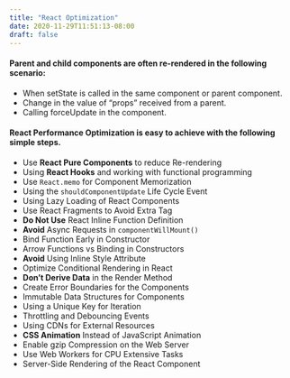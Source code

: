 ```yaml
---
title: "React Optimization"
date: 2020-11-29T11:51:13-08:00
draft: false
---
```


#### Parent and child components are often re-rendered in the following scenario:
- When setState is called in the same component or parent component.  
- Change in the value of “props” received from a parent.  
- Calling forceUpdate in the component.  

#### **React Performance Optimization** is easy to achieve with the following simple steps.

- Use **React Pure Components** to reduce Re-rendering
- Using **React Hooks** and working with functional programming
- Use `React.memo` for Component Memorization
- Using the `shouldComponentUpdate` Life Cycle Event
- Using Lazy Loading of React Components
- Use React Fragments to Avoid Extra Tag
- **Do Not Use** React Inline Function Definition
- **Avoid** Async Requests in `componentWillMount()`
- Bind Function Early in Constructor
- Arrow Functions vs Binding in Constructors
- **Avoid** Using Inline Style Attribute
- Optimize Conditional Rendering in React
- **Don’t Derive Data** in the Render Method
- Create Error Boundaries for the Components
- Immutable Data Structures for Components
- Using a Unique Key for Iteration
- Throttling and Debouncing Events
- Using CDNs for External Resources
- **CSS Animation** Instead of JavaScript Animation
- Enable gzip Compression on the Web Server
- Use Web Workers for CPU Extensive Tasks
- Server-Side Rendering of the React Component